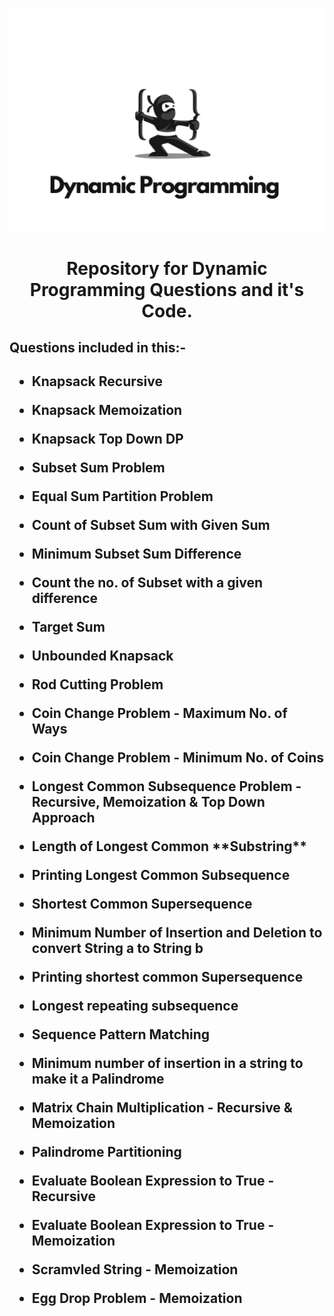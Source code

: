[![Amit Kumar Sahoo's GitHub Banner](./images/code_ninja.png)](https://github.com/AmitSahoo45)
<h1 align="center">Repository for Dynamic Programming Questions and it's Code.</h1>

<h2>Questions included in this:- <h2>

- <p>Knapsack Recursive</p>
- <p>Knapsack Memoization</p>
- <p>Knapsack Top Down DP</p>
- <p>Subset Sum Problem </p>
- <p>Equal Sum Partition Problem</p>
- <p>Count of Subset Sum with Given Sum</p>
- <p>Minimum Subset Sum Difference</p>
- <p>Count the no. of Subset with a given difference</p>
- <p>Target Sum</p>
- <p>Unbounded Knapsack </p>
- <p>Rod Cutting Problem </p>
- <p>Coin Change Problem - Maximum No. of Ways</p>
- <p>Coin Change Problem - Minimum No. of Coins</p>
- <p>Longest Common Subsequence Problem - Recursive, Memoization & Top Down Approach</p>
- <p>Length of Longest Common **Substring**</p>
- <p>Printing Longest Common Subsequence</p>
- <p>Shortest Common Supersequence</p>
- <ng>Minimum Number of Insertion and Deletion to convert String a to String b</p>
- <p>Printing shortest common Supersequence</p>
- <p>Longest repeating subsequence</p>
- <p>Sequence Pattern Matching</p>
- <p>Minimum number of insertion in a string to make it a Palindrome</p>
- <p>Matrix Chain Multiplication - Recursive & Memoization</p>
- <p>Palindrome Partitioning</p>
- <p>Evaluate Boolean Expression to True - Recursive</p>
- <p>Evaluate Boolean Expression to True - Memoization</p>
- <p>Scramvled String - Memoization</p>
- <p>Egg Drop Problem - Memoization</p>